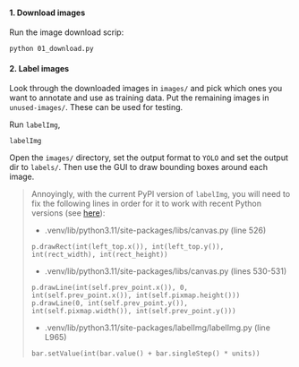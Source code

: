 #### 1. Download images

Run the image download scrip:
```
python 01_download.py
```

#### 2. Label images

Look through the downloaded images in `images/` and pick which ones you want to annotate
and use as training data.
Put the remaining images in `unused-images/`.
These can be used for testing.

Run `labelImg`,
```
labelImg
```
Open the `images/` directory, set the output format to `YOLO` and set the output dir to `labels/`.
Then use the GUI to draw bounding boxes around each image.

> Annoyingly, with the current PyPI version of `labelImg`, you will need to fix the
> following lines in order for it to work with recent Python versions
> (see [here](https://github.com/HumanSignal/labelImg/issues/811#issuecomment-977605722)):
> 
> - .venv/lib/python3.11/site-packages/libs/canvas.py (line 526)
> ```
> p.drawRect(int(left_top.x()), int(left_top.y()), int(rect_width), int(rect_height))
> ```
> - .venv/lib/python3.11/site-packages/libs/canvas.py (lines 530-531)
> ```
> p.drawLine(int(self.prev_point.x()), 0, int(self.prev_point.x()), int(self.pixmap.height()))
> p.drawLine(0, int(self.prev_point.y()), int(self.pixmap.width()), int(self.prev_point.y()))
> ```
> - .venv/lib/python3.11/site-packages/labelImg/labelImg.py (line L965)
> ```
> bar.setValue(int(bar.value() + bar.singleStep() * units))
> ```
>